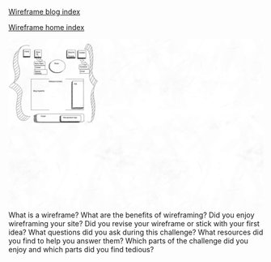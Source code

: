 [Wireframe blog index](imgs/updated_wireframe-blog-index.jpg)

[Wireframe home index](imgs/updated_wireframe-index.jpg)

![Wireframe home index](imgs/updated_wireframe-index.jpg)
What is a wireframe?
What are the benefits of wireframing?
Did you enjoy wireframing your site?
Did you revise your wireframe or stick with your first idea?
What questions did you ask during this challenge? What resources did you find to help you answer them?
Which parts of the challenge did you enjoy and which parts did you find tedious?
